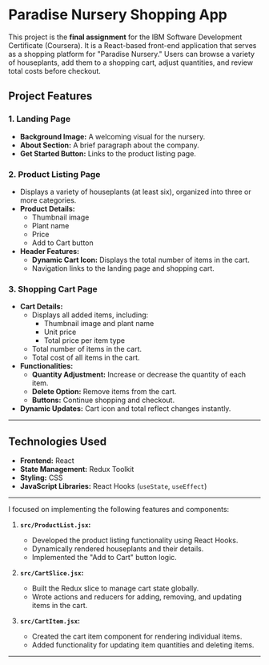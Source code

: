 # Paradise Nursery Shopping App

This project is the **final assignment** for the IBM Software Development Certificate (Coursera). It is a React-based front-end application that serves as a shopping platform for "Paradise Nursery." Users can browse a variety of houseplants, add them to a shopping cart, adjust quantities, and review total costs before checkout.

## Project Features

### 1. Landing Page
- **Background Image:** A welcoming visual for the nursery.
- **About Section:** A brief paragraph about the company.
- **Get Started Button:** Links to the product listing page.

### 2. Product Listing Page
- Displays a variety of houseplants (at least six), organized into three or more categories.
- **Product Details:**
  - Thumbnail image
  - Plant name
  - Price
  - Add to Cart button
- **Header Features:**
  - **Dynamic Cart Icon:** Displays the total number of items in the cart.
  - Navigation links to the landing page and shopping cart.

### 3. Shopping Cart Page
- **Cart Details:**
  - Displays all added items, including:
    - Thumbnail image and plant name
    - Unit price
    - Total price per item type
  - Total number of items in the cart.
  - Total cost of all items in the cart.
- **Functionalities:**
  - **Quantity Adjustment:** Increase or decrease the quantity of each item.
  - **Delete Option:** Remove items from the cart.
  - **Buttons:** Continue shopping and checkout.
- **Dynamic Updates:** Cart icon and total reflect changes instantly.

---

## Technologies Used
- **Frontend:** React
- **State Management:** Redux Toolkit
- **Styling:** CSS
- **JavaScript Libraries:** React Hooks (`useState`, `useEffect`)

---


I focused on implementing the following features and components:

1. **`src/ProductList.jsx`:**
   - Developed the product listing functionality using React Hooks.
   - Dynamically rendered houseplants and their details.
   - Implemented the "Add to Cart" button logic.

2. **`src/CartSlice.jsx`:**
   - Built the Redux slice to manage cart state globally.
   - Wrote actions and reducers for adding, removing, and updating items in the cart.

3. **`src/CartItem.jsx`:**
   - Created the cart item component for rendering individual items.
   - Added functionality for updating item quantities and deleting items.

---

